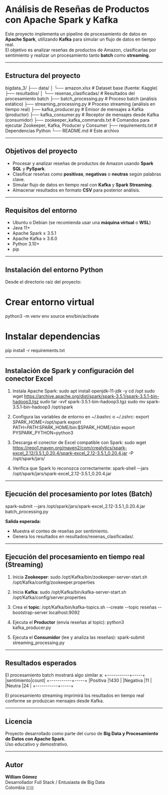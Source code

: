 # Análisis de Reseñas de Productos con Apache Spark y Kafka

Este proyecto implementa un pipeline de procesamiento de datos en **Apache Spark**, utilizando **Kafka** para simular un flujo de datos en tiempo real.  
El objetivo es analizar reseñas de productos de Amazon, clasificarlas por sentimiento y realizar un procesamiento tanto **batch** como **streaming**.

---

## Estructura del proyecto

bigdata_3/
├── data/
│   └── amazon.xlsx                 # Dataset base (fuente: Kaggle)
├── resultados/
│   └── resenas_clasificadas/       # Resultados del procesamiento batch
├── batch_processing.py             # Proceso batch (análisis estático)
├── streaming_processing.py         # Proceso streaming (análisis en tiempo real)
├── kafka_producer.py               # Emisor de mensajes a Kafka (productor)
├── kafka_consumer.py               # Receptor de mensajes desde Kafka (consumidor)
├── zookeeper_kafka_commands.txt    # Comandos para ejecutar Zookeeper, Kafka, Producer y Consumer
├── requirements.txt                # Dependencias Python
└── README.md                       # Este archivo

---

## Objetivos del proyecto

- Procesar y analizar reseñas de productos de Amazon usando **Spark SQL** y **PySpark**.  
- Clasificar reseñas como **positivas**, **negativas** o **neutras** según palabras clave.  
- Simular flujo de datos en tiempo real con **Kafka** y **Spark Streaming**.  
- Almacenar resultados en formato **CSV** para posterior análisis.

---

## Requisitos del entorno

- Ubuntu o Debian (se recomienda usar una **máquina virtual** o **WSL**)
- Java 11+
- Apache Spark ≥ 3.5.1
- Apache Kafka ≥ 3.6.0
- Python 3.10+  
- pip

---

## Instalación del entorno Python

Desde el directorio raíz del proyecto:

# Crear entorno virtual
python3 -m venv env
source env/bin/activate

# Instalar dependencias
pip install -r requirements.txt

---

## Instalación de Spark y configuración del conector Excel

1. Instala Apache Spark:
   sudo apt install openjdk-11-jdk -y
   cd /opt
   sudo wget https://archive.apache.org/dist/spark/spark-3.5.1/spark-3.5.1-bin-hadoop3.tgz
   sudo tar -xvf spark-3.5.1-bin-hadoop3.tgz
   sudo mv spark-3.5.1-bin-hadoop3 /opt/spark

2. Configura las variables de entorno en ~/.bashrc o ~/.zshrc:
   export SPARK_HOME=/opt/spark
   export PATH=$PATH:$SPARK_HOME/bin:$SPARK_HOME/sbin
   export PYSPARK_PYTHON=python3

3. Descarga el conector de Excel compatible con Spark:
   sudo wget https://repo1.maven.org/maven2/com/crealytics/spark-excel_2.12/3.5.1_0.20.4/spark-excel_2.12-3.5.1_0.20.4.jar -P /opt/spark/jars/

4. Verifica que Spark lo reconozca correctamente:
   spark-shell --jars /opt/spark/jars/spark-excel_2.12-3.5.1_0.20.4.jar

---

## Ejecución del procesamiento por lotes (Batch)

spark-submit --jars /opt/spark/jars/spark-excel_2.12-3.5.1_0.20.4.jar batch_processing.py

**Salida esperada:**
- Muestra el conteo de reseñas por sentimiento.
- Genera los resultados en resultados/resenas_clasificadas/.

---

## Ejecución del procesamiento en tiempo real (Streaming)

1. Inicia **Zookeeper**:
   sudo /opt/Kafka/bin/zookeeper-server-start.sh /opt/Kafka/config/zookeeper.properties

2. Inicia **Kafka**:
   sudo /opt/Kafka/bin/kafka-server-start.sh /opt/Kafka/config/server.properties

3. Crea el **topic**:
   /opt/Kafka/bin/kafka-topics.sh --create --topic reseñas --bootstrap-server localhost:9092

4. Ejecuta el **Productor** (envía reseñas al topic):
   python3 kafka_producer.py

5. Ejecuta el **Consumidor** (lee y analiza las reseñas):
   spark-submit streaming_processing.py

---

## Resultados esperados

El procesamiento batch mostrará algo similar a:
+-----------+-----+
|sentimiento|count|
+-----------+-----+
|Positiva   |1430 |
|Negativa   |11   |
|Neutra     |24   |
+-----------+-----+

El procesamiento streaming imprimirá los resultados en tiempo real conforme se produzcan mensajes desde Kafka.

---

## Licencia

Proyecto desarrollado como parte del curso de **Big Data y Procesamiento de Datos con Apache Spark**.  
Uso educativo y demostrativo.

---

## Autor

**William Gómez**  
Desarrollador Full Stack / Entusiasta de Big Data  
Colombia 🇨🇴
